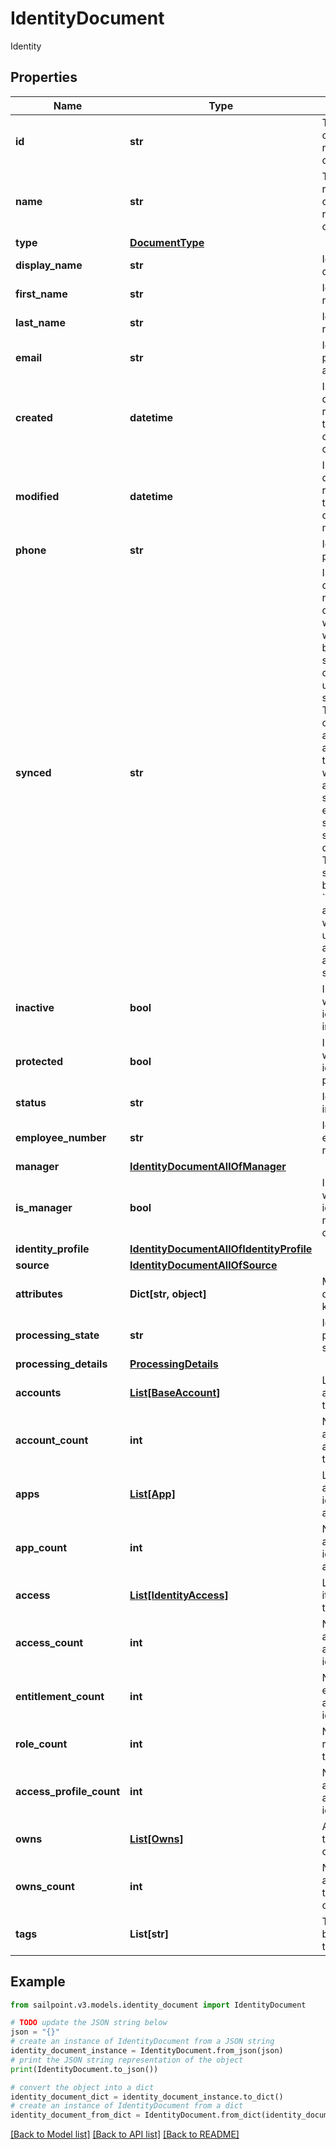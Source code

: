 # IdentityDocument

Identity

## Properties

Name | Type | Description | Notes
------------ | ------------- | ------------- | -------------
**id** | **str** | The unique ID of the referenced object. | 
**name** | **str** | The human readable name of the referenced object. | 
**type** | [**DocumentType**](DocumentType.md) |  | 
**display_name** | **str** | Identity&#39;s display name. | [optional] 
**first_name** | **str** | Identity&#39;s first name. | [optional] 
**last_name** | **str** | Identity&#39;s last name. | [optional] 
**email** | **str** | Identity&#39;s primary email address. | [optional] 
**created** | **datetime** | ISO-8601 date-time referring to the time when the object was created. | [optional] 
**modified** | **datetime** | ISO-8601 date-time referring to the time when the object was last modified. | [optional] 
**phone** | **str** | Identity&#39;s phone number. | [optional] 
**synced** | **str** | ISO-8601 date-time referring to the date-time when object was queued to be synced into search database for use in the search API.   This date-time changes anytime there is an update to the object, which triggers a synchronization event being sent to the search database.  There may be some delay between the &#x60;synced&#x60; time and the time when the updated data is actually available in the search API.  | [optional] 
**inactive** | **bool** | Indicates whether the identity is inactive. | [optional] [default to False]
**protected** | **bool** | Indicates whether the identity is protected. | [optional] [default to False]
**status** | **str** | Identity&#39;s status in SailPoint. | [optional] 
**employee_number** | **str** | Identity&#39;s employee number. | [optional] 
**manager** | [**IdentityDocumentAllOfManager**](IdentityDocumentAllOfManager.md) |  | [optional] 
**is_manager** | **bool** | Indicates whether the identity is a manager of other identities. | [optional] 
**identity_profile** | [**IdentityDocumentAllOfIdentityProfile**](IdentityDocumentAllOfIdentityProfile.md) |  | [optional] 
**source** | [**IdentityDocumentAllOfSource**](IdentityDocumentAllOfSource.md) |  | [optional] 
**attributes** | **Dict[str, object]** | Map or dictionary of key/value pairs. | [optional] 
**processing_state** | **str** | Identity&#39;s processing state. | [optional] 
**processing_details** | [**ProcessingDetails**](ProcessingDetails.md) |  | [optional] 
**accounts** | [**List[BaseAccount]**](BaseAccount.md) | List of accounts associated with the identity. | [optional] 
**account_count** | **int** | Number of accounts associated with the identity. | [optional] 
**apps** | [**List[App]**](App.md) | List of applications the identity has access to. | [optional] 
**app_count** | **int** | Number of applications the identity has access to. | [optional] 
**access** | [**List[IdentityAccess]**](IdentityAccess.md) | List of access items assigned to the identity. | [optional] 
**access_count** | **int** | Number of access items assigned to the identity. | [optional] 
**entitlement_count** | **int** | Number of entitlements assigned to the identity. | [optional] 
**role_count** | **int** | Number of roles assigned to the identity. | [optional] 
**access_profile_count** | **int** | Number of access profiles assigned to the identity. | [optional] 
**owns** | [**List[Owns]**](Owns.md) | Access items the identity owns. | [optional] 
**owns_count** | **int** | Number of access items the identity owns. | [optional] 
**tags** | **List[str]** | Tags that have been applied to the object. | [optional] 

## Example

```python
from sailpoint.v3.models.identity_document import IdentityDocument

# TODO update the JSON string below
json = "{}"
# create an instance of IdentityDocument from a JSON string
identity_document_instance = IdentityDocument.from_json(json)
# print the JSON string representation of the object
print(IdentityDocument.to_json())

# convert the object into a dict
identity_document_dict = identity_document_instance.to_dict()
# create an instance of IdentityDocument from a dict
identity_document_from_dict = IdentityDocument.from_dict(identity_document_dict)
```
[[Back to Model list]](../README.md#documentation-for-models) [[Back to API list]](../README.md#documentation-for-api-endpoints) [[Back to README]](../README.md)


